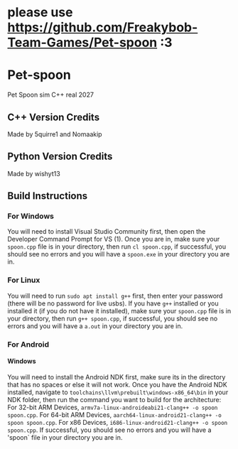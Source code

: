 # please use https://github.com/Freakybob-Team-Games/Pet-spoon :3
# Pet-spoon
Pet Spoon sim C++ real 2027
## C++ Version Credits
Made by 5quirre1 and Nomaakip
## Python Version Credits
Made by wishyt13
## Build Instructions
### For Windows
You will need to install Visual Studio Community first, then open the Developer Command Prompt for VS (1).
Once you are in, make sure your `spoon.cpp` file is in your directory, then run `cl spoon.cpp`, if successful, you should see no errors and you will have a `spoon.exe` in your directory you are in.
### For Linux
You will need to run `sudo apt install g++` first, then enter your password (there will be no password for live usbs).
If you have `g++` installed or you installed it (if you do not have it installed), make sure your `spoon.cpp` file is in your directory, then run `g++ spoon.cpp`, if successful, you should see no errors and you will have a `a.out` in your directory you are in.
### For Android
#### Windows
You will need to install the Android NDK first, make sure its in the directory that has no spaces or else it will not work.
Once you have the Android NDK installed, navigate to `toolchains\llvm\prebuilt\windows-x86_64\bin` in your NDK folder, then run the command you want to build for the architecture:
For 32-bit ARM Devices, `armv7a-linux-androideabi21-clang++ -o spoon spoon.cpp`.
For 64-bit ARM Devices, `aarch64-linux-android21-clang++ -o spoon spoon.cpp`.
For x86 Devices, `i686-linux-android21-clang++ -o spoon spoon.cpp`.
If successful, you should see no errors and you will have a 'spoon` file in your directory you are in.
